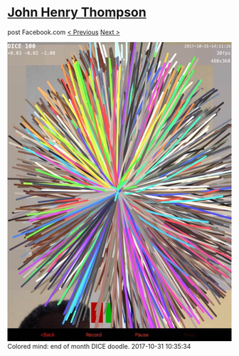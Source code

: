 # [John Henry Thompson](../README.md)
post Facebook.com
[< Previous](2017-10-31-1.md) [Next >](2017-10-31-3.md)

[![](../media/2017-10-31/Timeline-Photos-Colored-mind-end-of-month-DICE-doodle-1.jpg)](../README.md)
Colored mind: end of month DICE doodle.
2017-10-31 10:35:34